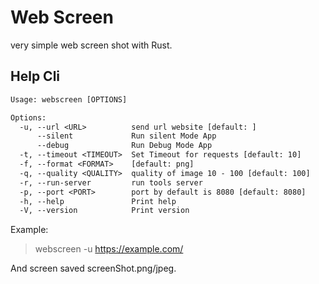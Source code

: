 # Web Screen

very simple web screen shot with Rust.

## Help Cli

```txt
Usage: webscreen [OPTIONS]

Options:
  -u, --url <URL>          send url website [default: ]
      --silent             Run silent Mode App
      --debug              Run Debug Mode App
  -t, --timeout <TIMEOUT>  Set Timeout for requests [default: 10]
  -f, --format <FORMAT>    [default: png]
  -q, --quality <QUALITY>  quality of image 10 - 100 [default: 100]
  -r, --run-server         run tools server
  -p, --port <PORT>        port by default is 8080 [default: 8080]
  -h, --help               Print help
  -V, --version            Print version
```

Example:

> webscreen -u https://example.com/

And screen saved screenShot.png/jpeg.
